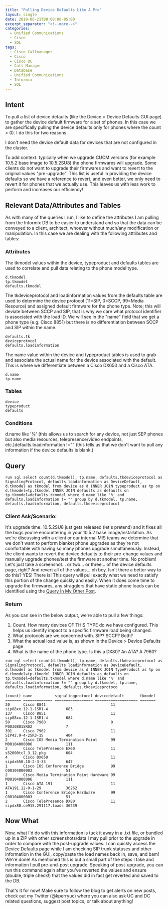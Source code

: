 ```yaml
---
title: "Pulling Device Defaults Like A Pro"
layout: single
date: 2019-06-21T08:00:00-05:00
excerpt_separator: "<!--more-->"
categories:
  - Unified Communications
  - Cisco
  - SQL
tags:
  - Cisco Callmanager
  - Cisco
  - Cisco UC
  - Call Manager
  - Database
  - Unified Communications
  - Informix
  - SQL
---
```


## Intent

To pull a list of device defaults (like the Device > Device Defaults GUI page) to gather the device default firmware for a set of phones. In this case we are specifically pulling the device defaults only for phones where the count > 0). I do this for two reasons:

<!--more-->

I don't need the device default data for devices that are not configured in the cluster.

To add context: typically when we upgrade CUCM versions (for example 10.5.2 base image to 10.5.2SU8) the phone firmwares will upgrade. Some clients do not want to upgrade their firmwares and want to revert to the original values "pre-upgrade". This list is useful in providing the device defaults so we have a reference to revert, and even better, we only need to revert it for phones that we actually use. This leaves us with less work to perform and increases our efficiency!

## Relevant Data/Attributes and Tables

As with many of the queries I run, I like to define the attributes I am pulling from the Informix DB to be easier to understand and so that the data can be conveyed to a client, architect, whoever without much/any modification or manipulation. In this case we are dealing with the following attributes and tables:

### Attributes

The tkmodel values within the device, typeproduct and defaults tables are used to correlate and pull data relating to the phone model type.

```text
d.tkmodel
tp.tkmodel
defaults.tkmodel
```

The tkdeviceprotocol and loadinformation values from the defaults table are used to determine the device protocol (11=SIP, 0=SCCP, 99=Media Resource) and assigned default firmware for the phone type. Note; this will deviate between SCCP and SIP, that is why we care what protocol identifier is associated with the load ID. We will see in the "name" field that we get a phone type (e.g. Cisco 8851) but there is no differentiation between SCCP and SIP within the name.

```text
defaults.tk
deviceprotocol
defaults.loadinformation
```

The name value within the device and typeproduct tables is used to grab and associate the actual name for the device associated with the default. This is where we differentiate between a Cisco DX650 and a Cisco ATA.

```text
d.name
tp.name
```

### Tables

```text
device
typeproduct
defaults
```

### Conditions

d.name like '%' (this allows us to search for any device, not just SEP phones but also media resources, telepresence/video endpoints, etc.)defaults.loadinformation !="" (this tells us that we don't want to pull any information if the device defaults is blank.)

## Query

```text
run sql select count(d.tkmodel), tp.name, defaults.tkdeviceprotocol as SignalingProtocol, defaults.loadinformation as DeviceDefault, d.tkmodel as tkmodel from device as d INNER JOIN typeproduct as tp on d.tkmodel=tp.tkmodel INNER JOIN defaults as defaults on tp.tkmodel=defaults.tkmodel where d.name like '%' and defaults.loadinformation != "" group by d.tkmodel, tp.name, defaults.loadinformation, defaults.tkdeviceprotocol
```

### Client Ask/Scenario:
It's upgrade time. 10.5.2SU8 just gets released (let's pretend) and it fixes all the bugs you're encountering in your 10.5.2 base image/installation. As we're discussing with a client or our internal MIS teams we determine that we don't want to perform blanket phone upgrades as they're not comfortable with having so many phones upgrade simultaneously. Instead, the client wants to revert the device defaults to their pre-change values and manually upgrade phones/test the firmware at another time. No problem! Let's just take a screenshot... or two... or three... of the device defaults page, right? And revert all of the values... oh boy. Isn't there a better way to do this? YES! There is! This query will pull exactly what we need to satisfy this portion of the change quickly and easily. When it does come time to upgrade the firmwares, any stragglers that have static phone loads can be identified using the [Query In My Other Post](https://www.nocthoughts.com/2019/06/21/identifying-static-phone-loads.html).

### Return

As you can see in the below output, we're able to pull a few things:

1. Count. How many devices OF THIS TYPE do we have configured. This helps us identify impact to a specific firmware load being changed.
2. What protocols are we concerned with. SIP? SCCP? Both?
3. What the actual load value is, as shown in the Device > Device Defaults page
4. What is the name of the phone type. Is this a DX80? An ATA? A 7960?

```text
run sql select count(d.tkmodel), tp.name, defaults.tkdeviceprotocol as SignalingProtocol, defaults.loadinformation as DeviceDefault, d.tkmodel as tkmodel from device as d INNER JOIN TypeProduct as tp on d.tkmodel=tp.tkmodel INNER JOIN defaults as defaults on tp.tkmodel=defaults.tkmodel where d.name like '%' and defaults.loadinformation != "" group by d.tkmodel, tp.name, defaults.loadinformation, defaults.tkdeviceprotoco

(count) name          signalingprotocol devicedefault       tkmodel
======= ============= ================= =================== =======
20      Cisco 8841                             11               sip88xx.12-1-1SR1-4        683
137     Cisco 8851                             11               sip88xx.12-1-1SR1-4        684
50      Cisco 7960                             0                P0030801SR02               7
391     Cisco 7962                             11               SIP42.9-4-2SR3-1S          404
2       Cisco IOS Media Termination Point      99               M00104000006               111
2       Cisco TelePresence EX60                11               s52000tc7_3_12.pkg         604
4       Cisco DX650                            11               sipdx650.10-2-3-33         647
1       Cisco IOS Conference Bridge            99               C00104000003               51
2       Cisco Media Termination Point Hardware 99               M00104000006               111
1       Cisco ATA 191                          11               ATA191.12-0-1-29           36262
1       Cisco Conference Bridge Hardware       99               C00104000003               51
2       Cisco TelePresence DX80                11               sipdx80.ce915.291117.loads 36239
```

## Now What

Now, what I'd do with this information is tuck it away in a .txt file, or bundled up in a ZIP with other screenshots/data I may pull prior to the upgrade in order to compare with the post-upgrade values. I can quickly access the Device Defaults page while I am checking SIP trunk statuses and other information in the GUI, copy/paste the load names back in, save, and bam! We're done! As mentioned this is but a small part of the steps I take and information I pull pre-and-post upgrade. Speaking of post-upgrade, you can run this command again after you've reverted the values and ensure (double, triple check!) that the values did in fact get reverted and saved to the DB.

That's it for now! Make sure to follow the blog to get alerts on new posts, check out my Twitter (@kperryuc) where you can also ask UC and DC related questions, suggest post topics, or talk about anything!
